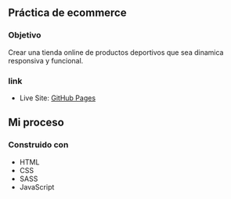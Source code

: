 ## Práctica de ecommerce

### Objetivo
Crear una tienda online de productos deportivos que sea dinamica responsiva y funcional.

### link

- Live Site: [GitHub Pages](https://marco-moya.github.io/ebac-code-together/)

## Mi proceso
### Construido con
- HTML
- CSS
- SASS
- JavaScript

